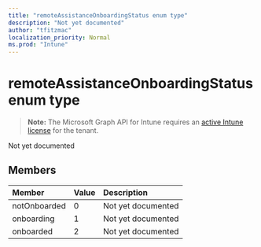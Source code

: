 ```yaml
---
title: "remoteAssistanceOnboardingStatus enum type"
description: "Not yet documented"
author: "tfitzmac"
localization_priority: Normal
ms.prod: "Intune"
---
```


# remoteAssistanceOnboardingStatus enum type

> **Note:** The Microsoft Graph API for Intune requires an [active Intune license](https://go.microsoft.com/fwlink/?linkid=839381) for the tenant.

Not yet documented

## Members
|Member|Value|Description|
|:---|:---|:---|
|notOnboarded|0|Not yet documented|
|onboarding|1|Not yet documented|
|onboarded|2|Not yet documented|



